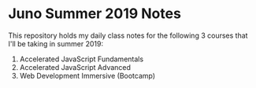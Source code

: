 # Juno Summer 2019 Notes

This repository holds my daily class notes for the following 3 courses that I'll be taking in summer 2019:

1. Accelerated JavaScript Fundamentals
2. Accelerated JavaScript Advanced
3. Web Development Immersive (Bootcamp)
